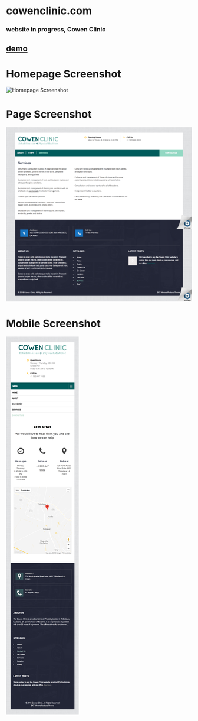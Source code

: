 # cowenclinic.com
### website in progress, Cowen Clinic

## [demo](http://54.175.173.246/)  
#
# Homepage Screenshot
![Homepage Screenshot](sampleHome.png?raw=true "Title")
#
# Page Screenshot
![Shop Screenshot](samplePage.png?raw=true "Title")
#
# Mobile Screenshot
![Account Screenshot](sampleMobile.png?raw=true "Title")
